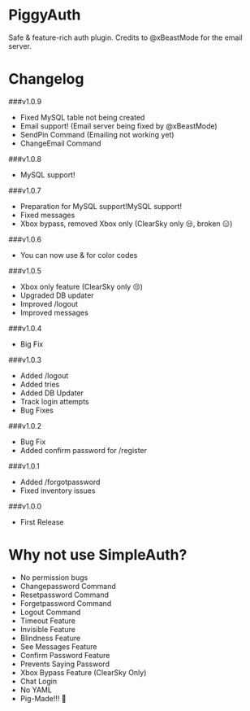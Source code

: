 # PiggyAuth
Safe & feature-rich auth plugin. Credits to @xBeastMode for the email server.

# Changelog

###v1.0.9
* Fixed MySQL table not being created
* Email support! (Email server being fixed by @xBeastMode)
* SendPin Command (Emailing not working yet)
* ChangeEmail Command

###v1.0.8
* MySQL support!

###v1.0.7
* Preparation for MySQL support!MySQL support!
* Fixed messages
* Xbox bypass, removed Xbox only (ClearSky only :unamused:, broken :expressionless:)

###v1.0.6
* You can now use & for color codes

###v1.0.5
* Xbox only feature (ClearSky only :unamused:)
* Upgraded DB updater
* Improved /logout
* Improved messages

###v1.0.4
* Big Fix

###v1.0.3
* Added /logout
* Added tries
* Added DB Updater
* Track login attempts
* Bug Fixes

###v1.0.2
* Bug Fix
* Added confirm password for /register

###v1.0.1
* Added /forgotpassword
* Fixed inventory issues

###v1.0.0
* First Release

# Why not use SimpleAuth?
* No permission bugs
* Changepassword Command
* Resetpassword Command
* Forgetpassword Command
* Logout Command
* Timeout Feature
* Invisible Feature
* Blindness Feature
* See Messages Feature
* Confirm Password Feature 
* Prevents Saying Password
* Xbox Bypass Feature (ClearSky Only)
* Chat Login
* No YAML
* Pig-Made!!! :pig:
